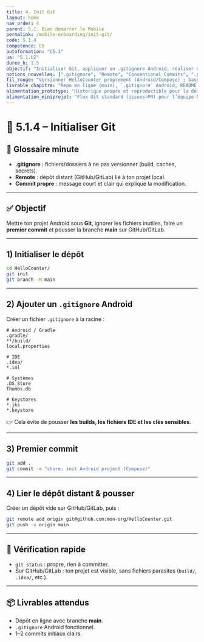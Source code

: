 ```yaml
---
title: 4. Init Git
layout: home
nav_order: 4
parent: 5.1. Bien démarrer le Mobile
permalink: /mobile-onboarding/init-git/
code: 5.1.4
competence: C5
autoformation: "C5.1"
ua: "5.1.U2"
duree_h: 1.5
objectif: "Initialiser Git, appliquer un .gitignore Android, réaliser des commits propres et pousser la branche main sur un remote."
notions_nouvelles: [".gitignore", "Remote", "Conventional Commits", ".gitattributes"]
fil_rouge: "Versionner HelloCounter proprement (Android/Compose) ; base pour l’App Mobile du Blog"
livrable_chapitre: "Repo en ligne (main), `.gitignore` Android, README Quickstart, 1–2 commits init fiables"
alimentation_prototype: "Historique propre et reproductible pour la démo N2"
alimentation_miniprojet: "Flux Git standard (issues→PR) pour l’équipe N3"
---
```



# 📘 5.1.4 – Initialiser Git

## 📒 Glossaire minute

* **.gitignore** : fichiers/dossiers à ne pas versionner (build, caches, secrets).
* **Remote** : dépôt distant (GitHub/GitLab) lié à ton projet local.
* **Commit propre** : message court et clair qui explique la modification.

---

## ✅ Objectif

Mettre ton projet Android sous **Git**, ignorer les fichiers inutiles, faire un **premier commit** et pousser la branche **main** sur GitHub/GitLab.

---

## 1) Initialiser le dépôt

```bash
cd HelloCounter/
git init
git branch -M main
```

---

## 2) Ajouter un `.gitignore` Android

Créer un fichier `.gitignore` à la racine :

```gitignore
# Android / Gradle
.gradle/
**/build/
local.properties

# IDE
.idea/
*.iml

# Systèmes
.DS_Store
Thumbs.db

# Keystores
*.jks
*.keystore
```

👉 Cela évite de pousser **les builds, les fichiers IDE et les clés sensibles**.

---

## 3) Premier commit

```bash
git add .
git commit -m "chore: init Android project (Compose)"
```

---

## 4) Lier le dépôt distant & pousser

Créer un dépôt vide sur GitHub/GitLab, puis :

```bash
git remote add origin git@github.com:mon-org/HelloCounter.git
git push -u origin main
```

---

## 🧪 Vérification rapide

* `git status` : propre, rien à committer.
* Sur GitHub/GitLab : ton projet est visible, sans fichiers parasites (`build/`, `.idea/`, etc.).

---

## 📦 Livrables attendus

* Dépôt en ligne avec branche **main**.
* `.gitignore` Android fonctionnel.
* 1–2 commits initiaux clairs.

